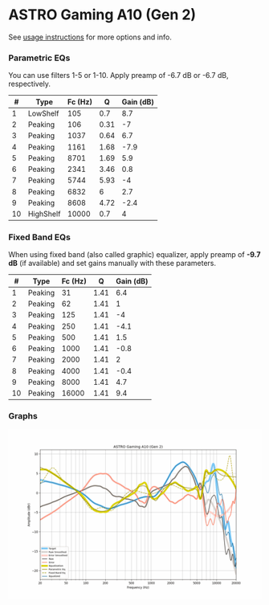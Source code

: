 # ASTRO Gaming A10 (Gen 2)
See [usage instructions](https://github.com/jaakkopasanen/AutoEq#usage) for more options and info.

### Parametric EQs
You can use filters 1-5 or 1-10. Apply preamp of -6.7 dB or -6.7 dB, respectively.

|   # | Type      |   Fc (Hz) |    Q |   Gain (dB) |
|-----|-----------|-----------|------|-------------|
|   1 | LowShelf  |       105 | 0.7  |         8.7 |
|   2 | Peaking   |       106 | 0.31 |        -7   |
|   3 | Peaking   |      1037 | 0.64 |         6.7 |
|   4 | Peaking   |      1161 | 1.68 |        -7.9 |
|   5 | Peaking   |      8701 | 1.69 |         5.9 |
|   6 | Peaking   |      2341 | 3.46 |         0.8 |
|   7 | Peaking   |      5744 | 5.93 |        -4   |
|   8 | Peaking   |      6832 | 6    |         2.7 |
|   9 | Peaking   |      8608 | 4.72 |        -2.4 |
|  10 | HighShelf |     10000 | 0.7  |         4   |

### Fixed Band EQs
When using fixed band (also called graphic) equalizer, apply preamp of **-9.7 dB** (if available) and set gains manually with these parameters.

|   # | Type    |   Fc (Hz) |    Q |   Gain (dB) |
|-----|---------|-----------|------|-------------|
|   1 | Peaking |        31 | 1.41 |         6.4 |
|   2 | Peaking |        62 | 1.41 |         1   |
|   3 | Peaking |       125 | 1.41 |        -4   |
|   4 | Peaking |       250 | 1.41 |        -4.1 |
|   5 | Peaking |       500 | 1.41 |         1.5 |
|   6 | Peaking |      1000 | 1.41 |        -0.8 |
|   7 | Peaking |      2000 | 1.41 |         2   |
|   8 | Peaking |      4000 | 1.41 |        -0.4 |
|   9 | Peaking |      8000 | 1.41 |         4.7 |
|  10 | Peaking |     16000 | 1.41 |         9.4 |

### Graphs
![](./ASTRO%20Gaming%20A10%20(Gen%202).png)
